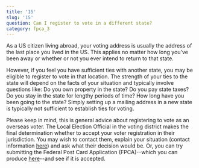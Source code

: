 ```yaml
---
title: '15'
slug: '15'
question: Can I register to vote in a different state?
category: fpca_3
---
```

As a US citizen living abroad, your voting address is usually the address of the last place you lived in the US. This applies no matter how long you've been away or whether or not you ever intend to return to that state.

However, if you feel you have sufficient ties with another state, you may be eligible to register to vote in that location. The strength of your ties to the state will depend on the facts of your situation and typically involve questions like: Do you own property in the state? Do you pay state taxes? Do you stay in the state for lengthy periods of time? How long have you been going to the state? Simply setting up a mailing address in a new state is typically not sufficient to establish ties for voting. 

Please keep in mind, this is general advice about registering to vote as an overseas voter. The Local Election Official in the voting district makes the final determination whether to accept your voter registration in their jurisdiction. You may wish to contact them, explain your situation (contact information [here](/states)) and ask what their decision would be. Or, you can try submitting the Federal Post Card Application (FPCA)--which you can produce [here](/)--and see if it is accepted.

